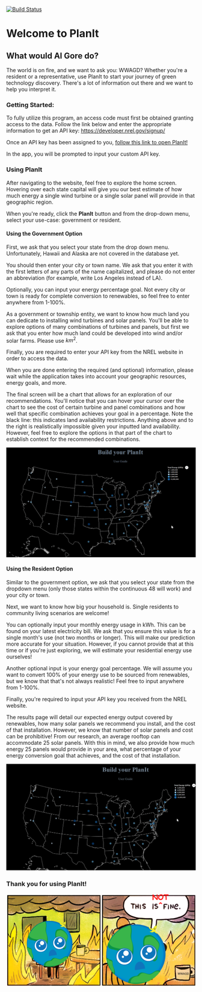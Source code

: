 [![Build Status](https://travis-ci.com/awoodwa/PlanIt.svg?branch=master)](https://travis-ci.com/awoodwa/PlanIt)


# Welcome to PlanIt

## What would Al Gore do?

The world is on fire, and we want to ask you: WWAGD? Whether you're a resident or a representative, use PlanIt to start your journey of green technology discovery. There's a lot of information out there and we want to help you interpret it.

### Getting Started:

To fully utilize this program, an access code must first be obtained granting access to the data. Follow the link below and enter the appropriate information to get an API key:
    https://developer.nrel.gov/signup/

Once an API key has been assigned to you, [follow this link to open PlanIt!](https://planit-project.herokuapp.com/)

In the app, you will be prompted to input your custom API key.

### Using PlanIt

After navigating to the website, feel free to explore the home screen. Hovering over each state capital will give you our best estimate of how much energy a single wind turbine or a single solar panel will provide in that geographic region.

When you're ready, click the **PlanIt** button and from the drop-down menu, select your use-case: government or resident.

#### Using the Government Option

First, we ask that you select your state from the drop down menu. Unfortunately, Hawaii and Alaska are not covered in the database yet.

You should then enter your city or town name. We ask that you enter it with the first letters of any parts of the name capitalized, and please do not enter an abbreviation (for example, write Los Angeles instead of LA).

Optionally, you can input your energy percentage goal. Not every city or town is ready for complete conversion to renewables, so feel free to enter anywhere from 1-100%.

As a government or township entity, we want to know how much land you can dedicate to installing wind turbines and solar panels. You'll be able to explore options of many combinations of turbines and panels, but first we ask that you enter how much land could be developed into wind and/or solar farms. Please use $km^2$.

Finally, you are required to enter your API key from the NREL website in order to access the data.

When you are done entering the required (and optional) information, please wait while the application takes into account your geographic resources, energy goals, and more.

The final screen will be a chart that allows for an exploration of our recommendations. You'll notice that you can hover your cursor over the chart to see the cost of certain turbine and panel combinations and how well that specific combination achieves your goal in a percentage. Note the black line: this indicates land availability restrictions. Anything above and to the right is realistically impossible given your inputted land availability. However, feel free to explore the options in that part of the chart to establish context for the recommended combinations.

![heroku government gif](https://github.com/awoodwa/PlanIt/blob/master/PlanIt/static/governmentgif.gif)

#### Using the Resident Option

Similar to the government option, we ask that you select your state from the dropdown menu (only those states within the continuous 48 will work) and your city or town.

Next, we want to know how big your household is. Single residents to community living scenarios are welcome!

You can optionally input your monthly energy usage in kWh. This can be found on your latest electricity bill. We ask that you ensure this value is for a single month's use (not two months or longer). This will make our prediction more accurate for your situation. However, if you cannot provide that at this time or if you're just exploring, we will estimate your residential energy use ourselves!

Another optional input is your energy goal percentage. We will assume you want to convert 100% of your energy use to be sourced from renewables, but we know that that's not always realistic! Feel free to input anywhere from 1-100%.

Finally, you're required to input your API key you received from the NREL website.

The results page will detail our expected energy output covered by renewables, how many solar panels we recommend you install, and the cost of that installation. However, we know that number of solar panels and cost can be prohibitive! From our research, an average rooftop can accommodate 25 solar panels. With this in mind, we also provide how much energy 25 panels would provide in your area, what percentage of your energy conversion goal that achieves, and the cost of that installation.

![heroku resident gif](https://github.com/awoodwa/PlanIt/blob/master/PlanIt/static/Residentgif.gif)

### Thank you for using PlanIt!

![Not Okay Meme](https://github.com/awoodwa/PlanIt/blob/master/PlanIt/static/not_okay_meme.PNG)
